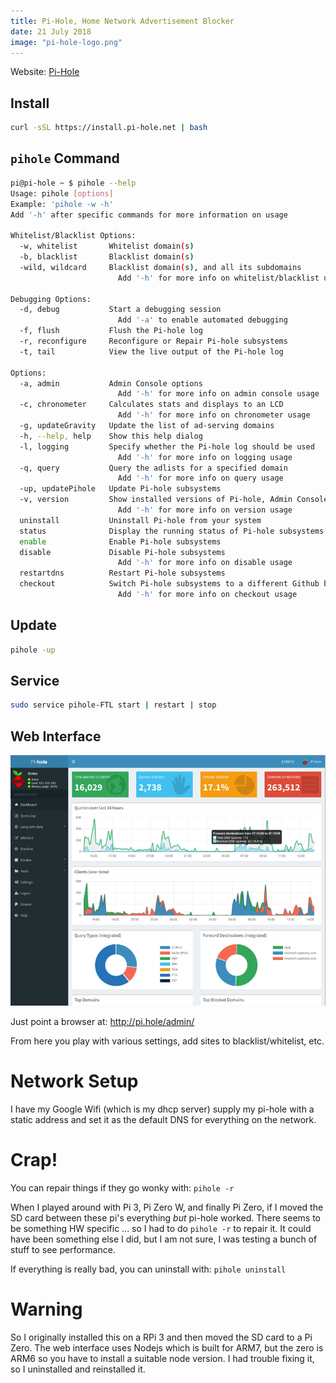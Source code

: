 ```yaml
---
title: Pi-Hole, Home Network Advertisement Blocker
date: 21 July 2018
image: "pi-hole-logo.png"
---
```


Website: [Pi-Hole](https://pi-hole.net/)

## Install

```bash
curl -sSL https://install.pi-hole.net | bash
```

## `pihole` Command

```bash
pi@pi-hole ~ $ pihole --help
Usage: pihole [options]
Example: 'pihole -w -h'
Add '-h' after specific commands for more information on usage

Whitelist/Blacklist Options:
  -w, whitelist       Whitelist domain(s)
  -b, blacklist       Blacklist domain(s)
  -wild, wildcard     Blacklist domain(s), and all its subdomains
                        Add '-h' for more info on whitelist/blacklist usage

Debugging Options:
  -d, debug           Start a debugging session
                        Add '-a' to enable automated debugging
  -f, flush           Flush the Pi-hole log
  -r, reconfigure     Reconfigure or Repair Pi-hole subsystems
  -t, tail            View the live output of the Pi-hole log

Options:
  -a, admin           Admin Console options
                        Add '-h' for more info on admin console usage
  -c, chronometer     Calculates stats and displays to an LCD
                        Add '-h' for more info on chronometer usage
  -g, updateGravity   Update the list of ad-serving domains
  -h, --help, help    Show this help dialog
  -l, logging         Specify whether the Pi-hole log should be used
                        Add '-h' for more info on logging usage
  -q, query           Query the adlists for a specified domain
                        Add '-h' for more info on query usage
  -up, updatePihole   Update Pi-hole subsystems
  -v, version         Show installed versions of Pi-hole, Admin Console & FTL
                        Add '-h' for more info on version usage
  uninstall           Uninstall Pi-hole from your system
  status              Display the running status of Pi-hole subsystems
  enable              Enable Pi-hole subsystems
  disable             Disable Pi-hole subsystems
                        Add '-h' for more info on disable usage
  restartdns          Restart Pi-hole subsystems
  checkout            Switch Pi-hole subsystems to a different Github branch
                        Add '-h' for more info on checkout usage
```

## Update

```bash
pihole -up
```

## Service

```bash
sudo service pihole-FTL start | restart | stop
```

## Web Interface

![](web-interface.png)

Just point a browser at: http://pi.hole/admin/

From here you play with various settings, add sites to blacklist/whitelist, etc.

# Network Setup

I have my Google Wifi (which is my dhcp server) supply my pi-hole with a static
address and set it as the default DNS for everything on the network.

# Crap!

You can repair things if they go wonky with: `pihole -r`

When I played around with Pi 3, Pi Zero W, and finally Pi Zero, if I moved the
SD card between these pi's everything *but* pi-hole worked. There seems to be
something HW specific ... so I had to do `pihole -r` to repair it. It could have
been something else I did, but I am not sure, I was testing a bunch of stuff
to see performance.

If everything is really bad, you can uninstall with: `pihole uninstall`

# Warning

So I originally installed this on a RPi 3 and then moved the SD card to a Pi Zero.
The web interface uses Nodejs which is built for ARM7, but the zero is ARM6 so you
have to install a suitable node version. I had trouble fixing it, so I uninstalled
and reinstalled it.
